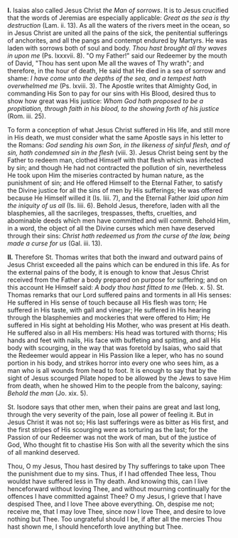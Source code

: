 
**I\.** Isaias also called Jesus Christ *the Man of sorrows*. It is to Jesus crucified that the words of Jeremias are especially applicable: *Great as the sea is thy destruction* (Lam. ii. 13). As all the waters of the rivers meet in the ocean, so in Jesus Christ are united all the pains of the sick, the penitential sufferings of anchorites, and all the pangs and contempt endured by Martyrs. He was laden with sorrows both of soul and body. *Thou hast brought all thy waves in upon me* (Ps. lxxxvii. 8). \"O my Father!\" said our Redeemer by the mouth of David, \"Thou has sent upon Me all the waves of Thy wrath\"; and therefore, in the hour of death, He said that He died in a sea of sorrow and shame: *I have come unto the depths of the sea, and a tempest hath overwhelmed me* (Ps. lxviii. 3). The Apostle writes that Almighty God, in commanding His Son to pay for our sins with His Blood, desired thus to show how great was His justice: *Whom God hath proposed to be a propitiation, through faith in his blood, to the showing forth of his justice* (Rom. iii. 25).

To form a conception of what Jesus Christ suffered in His life, and still more in His death, we must consider what the same Apostle says in his letter to the Romans: *God sending his own Son, in the likeness of sinful flesh, and of sin, hath condemned sin in the flesh* (viii. 3). Jesus Christ being sent by the Father to redeem man, clothed Himself with that flesh which was infected by sin; and though He had not contracted the pollution of sin, nevertheless He took upon Him the miseries contracted by human nature, as the punishment of sin; and He offered Himself to the Eternal Father, to satisfy the Divine justice for all the sins of men by His sufferings; He was offered because He Himself willed it (Is. liii. 7), and the Eternal Father *laid upon him the iniquity of us all* (Is. liii. 6). Behold Jesus, therefore, laden with all the blasphemies, all the sacrileges, trespasses, thefts, cruelties, and abominable deeds which men have committed and will commit. Behold Him, in a word, the object of all the Divine curses which men have deserved through their sins: *Christ hath redeemed us from the curse of the law, being made a curse for us* (Gal. iii. 13).

**II\.** Therefore St. Thomas writes that both the inward and outward pains of Jesus Christ exceeded all the pains which can be endured in this life. As for the external pains of the body, it is enough to know that Jesus Christ received from the Father a body prepared on purpose for suffering; and on this account He Himself said: *A body thou hast fitted to me* (Heb. x. 5). St. Thomas remarks that our Lord suffered pains and torments in all His senses: He suffered in His sense of touch because all His flesh was torn; He suffered in His taste, with gall and vinegar; He suffered in His hearing through the blasphemies and mockeries that were offered to Him; He suffered in His sight at beholding His Mother, who was present at His death. He suffered also in all His members: His head was tortured with thorns; His hands and feet with nails, His face with buffeting and spitting, and all His body with scourging, in the way that was foretold by Isaias, who said that the Redeemer would appear in His Passion like a leper, who has no sound portion in his body, and strikes horror into every one who sees him, as a man who is all wounds from head to foot. It is enough to say that by the sight of Jesus scourged Pilate hoped to be allowed by the Jews to save Him from death, when he showed Him to the people from the balcony, saying: *Behold the man* (Jo. xix. 5).

St. Isodore says that other men, when their pains are great and last long, through the very severity of the pain, lose all power of feeling it. But in Jesus Christ it was not so; His last sufferings were as bitter as His first, and the first stripes of His scourging were as torturing as the last; for the Passion of our Redeemer was not the work of man, but of the justice of God, Who thought fit to chastise His Son with all the severity which the sins of all mankind deserved.

Thou, O my Jesus, Thou hast desired by Thy sufferings to take upon Thee the punishment due to my sins. Thus, if I had offended Thee less, Thou wouldst have suffered less in Thy death. And knowing this, can I live henceforward without loving Thee, and without mourning continually for the offences I have committed against Thee? O my Jesus, I grieve that I have despised Thee, and I love Thee above everything. Oh, despise me not; receive me, that I may love Thee, since now I love Thee, and desire to love nothing but Thee. Too ungrateful should I be, if after all the mercies Thou hast shown me, I should henceforth love anything but Thee.

